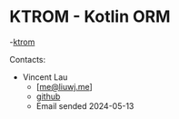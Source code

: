 # KTROM - Kotlin ORM

 -[ktrom](https://github.com/kotlin-orm/ktorm)

Contacts:

- Vincent Lau
	- [me@liuwj.me]
	- [github](https://github.com/vincentlauvlwj)
	- Email sended 2024-05-13
